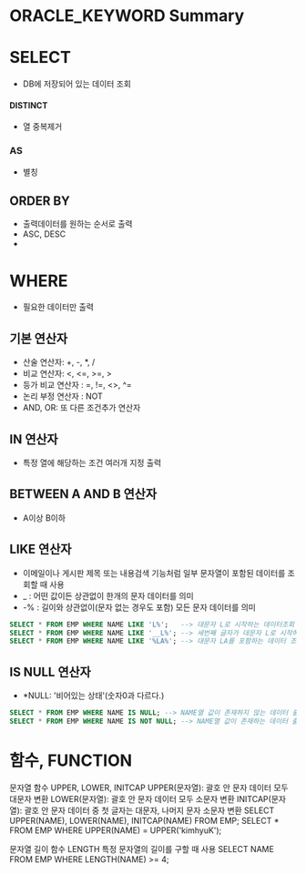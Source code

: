 # ORACLE_KEYWORD Summary

# SELECT
- DB에 저장되어 있는 데이터 조회
#### DISTINCT 
- 열 중복제거
### AS 
- 별칭
## ORDER BY 
- 출력데이터를 원하는 순서로 출력
- ASC, DESC
- 
# WHERE
- 필요한 데이터만 출력
## 기본 연산자
- 산술 연산자: +, -, *, /
- 비교 연산자: <, <=, >=, >
- 등가 비교 연산자 : =, !=, <>, ^=
- 논리 부정 연산자 : NOT
- AND, OR: 또 다른 조건추가 연산자
## IN 연산자 
- 특정 열에 해당하는 조건 여러개 지정 출력
## BETWEEN A AND B 연산자
- A이상 B이하
## LIKE 연산자
- 이메일이나 게시판 제목 또는 내용검색 기능처럼 일부 문자열이 포함된 데이터를 조회할 때 사용
- _  : 어떤 값이든 상관없이 한개의 문자 데이터를 의미
- -% : 길이와 상관없이(문자 없는 경우도 포함) 모든 문자 데이터를 의미
```sql
SELECT * FROM EMP WHERE NAME LIKE 'L%';   --> 대문자 L로 시작하는 데이터조회
SELECT * FROM EMP WHERE NAME LIKE '__L%'; --> 세번째 글자가 대문자 L로 시작하는 데이터 조회
SELECT * FROM EMP WHERE NAME LIKE '%LA%'; --> 대문자 LA를 포함하는 데이터 조회
```
## IS NULL 연산자
- *NULL: '비어있는 상태'(숫자0과 다르다.)
```sql
SELECT * FROM EMP WHERE NAME IS NULL; --> NAME열 값이 존재하지 않는 데이터 출력
SELECT * FROM EMP WHERE NAME IS NOT NULL; --> NAME열 값이 존재하는 데이터 출력
```

# 함수, FUNCTION
문자열 함수
UPPER, LOWER, INITCAP
    UPPER(문자열): 괄호 안 문자 데이터 모두 대문자 변환
    LOWER(문자열): 괄호 안 문자 데이터 모두 소문자 변환
    INITCAP(문자열): 괄호 안 문자 데이터 중 첫 글자는 대문자, 나머지 문자 소문자 변환
    SELECT UPPER(NAME), LOWER(NAME), INITCAP(NAME) FROM EMP;
    SELECT * FROM EMP WHERE UPPER(NAME) = UPPER('kimhyuK');
    
문자열 길이 함수
LENGTH
    특정 문자열의 길이를 구할 때 사용
    SELECT NAME FROM EMP WHERE LENGTH(NAME) >= 4;
